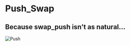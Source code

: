 # Push_Swap
## Because swap_push isn't as natural...

![Push](https://miro.medium.com/max/1400/1*8swaEdB6FFPq4TihXiJdiA.gif)
